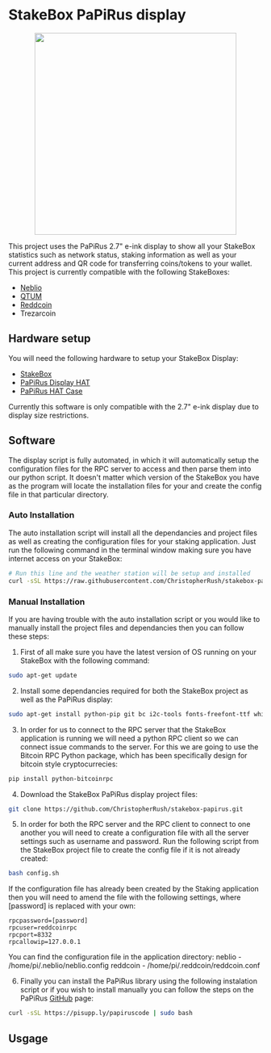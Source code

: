 # StakeBox PaPiRus display
<p align="center">
  <img width="400" src="https://cdn.shopify.com/s/files/1/2685/8754/files/logo-wide_x200.png">
</p>

This project uses the PaPiRus 2.7" e-ink display to show all your StakeBox statistics such as network status, staking information as well as your current address and QR code for transferring coins/tokens to your wallet. This project is currently compatible with the following StakeBoxes:
- [Neblio](https://www.stakebox.org/collections/stakeboxes/products/neblio-stakebox)
- [QTUM](https://www.stakebox.org/collections/stakeboxes/products/qtum-stakebox)
- [Reddcoin](https://www.stakebox.org/collections/stakeboxes/products/reddcoin-stakebox)
- Trezarcoin


## Hardware setup

You will need the following hardware to setup your StakeBox Display:

- [StakeBox](https://www.stakebox.org)
- [PaPiRus Display HAT](https://uk.pi-supply.com/products/papirus-epaper-eink-screen-hat-for-raspberry-pi)
- [PaPiRus HAT Case](https://uk.pi-supply.com/products/papirus-hat-case)

Currently this software is only compatible with the 2.7" e-ink display due to display size restrictions.

## Software

The display script is fully automated, in which it will automatically setup the configuration files for the RPC server to access and then parse them into our python script. It doesn't matter which version of the StakeBox you have as the program will locate the installation files for your and create the config file in that particular directory.


### Auto Installation

The auto installation script will install all the dependancies and project files as well as creating the configuration files for your staking application. Just run the following command in the terminal window making sure you have internet access on your StakeBox:

```bash
# Run this line and the weather station will be setup and installed
curl -sSL https://raw.githubusercontent.com/ChristopherRush/stakebox-papirus/master/install.sh | sudo bash
```

### Manual Installation

If you are having trouble with the auto installation script or you would like to manually install the project files and dependancies then you can follow these steps:

1. First of all make sure you have the latest version of OS running on your StakeBox with the following command:
```bash
sudo apt-get update
```
2. Install some dependancies required for both the StakeBox project as well as the PaPiRus display:
```bash
sudo apt-get install python-pip git bc i2c-tools fonts-freefont-ttf whiptail make gcc -y
```
3. In order for us to connect to the RPC server that the StakeBox application is running we will need a python RPC client so we can connect issue commands to the server. For this we are going to use the Bitcoin RPC Python package, which has been specifically design for bitcoin style cryptocurrecies:
```bash
pip install python-bitcoinrpc
```
4. Download the StakeBox PaPiRus display project files:
```bash
git clone https://github.com/ChristopherRush/stakebox-papirus.git
```
5. In order for both the RPC server and the RPC client to connect to one another you will need to create a configuration file with all the server settings such as username and password. Run the following script from the StakeBox project file to create the config file if it is not already created:
```bash
bash config.sh
```
If the configuration file has already been created by the Staking application then you will need to amend the file with the following settings, where [password] is replaced with your own:
```config
rpcpassword=[password]
rpcuser=reddcoinrpc
rpcport=8332
rpcallowip=127.0.0.1
```
You can find the configuration file in the application directory:
neblio - /home/pi/.neblio/neblio.config
reddcoin - /home/pi/.reddcoin/reddcoin.conf

6. Finally you can install the PaPiRus library using the following instalation script or if you wish to install manually you can follow the steps on the PaPiRus [GitHub](https://github.com/PiSupply/PaPiRus) page:
```bash
curl -sSL https://pisupp.ly/papiruscode | sudo bash
```

## Usgage
